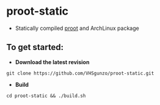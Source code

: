 # proot-static
* Statically compiled [proot](https://github.com/proot-me/proot) and ArchLinux package
## To get started:
* **Download the latest revision**
```
git clone https://github.com/VHSgunzo/proot-static.git
```
* **Build**
```
cd proot-static && ./build.sh
```
